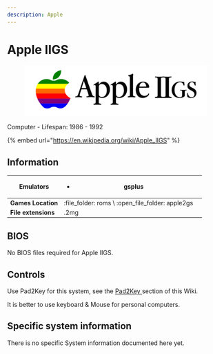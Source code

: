 ```yaml
---
description: Apple
---
```


# Apple IIGS

<figure><img src="https://raw.githubusercontent.com/fabricecaruso/es-theme-carbon/52ff37c9e265587d006945a2ba695b5a962b3a3d/art/logos/apple2gs.svg" alt=""><figcaption></figcaption></figure>

Computer - Lifespan: 1986 - 1992

{% embed url="https://en.wikipedia.org/wiki/Apple_IIGS" %}

## Information

| **Emulators**       | <ul><li>gsplus</li></ul>                            |   |
| ------------------- | --------------------------------------------------- | - |
| **Games Location**  | :file\_folder: roms \ :open\_file\_folder: apple2gs |   |
| **File extensions** | .2mg                                                |   |

## BIOS

No BIOS files required for Apple IIGS.

## Controls

Use Pad2Key for this system, see the [Pad2Key ](../../../controllers/pad2key.md)section of this Wiki.

It is better to use keyboard & Mouse for personal computers.

## Specific system information

There is no specific System information documented here yet.
